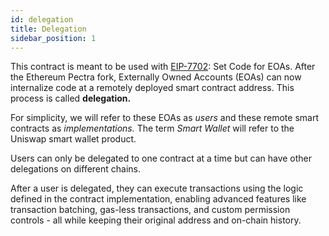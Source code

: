 ```yaml
---
id: delegation
title: Delegation
sidebar_position: 1
---
```


This contract is meant to be used with [EIP-7702](https://eips.ethereum.org/EIPS/eip-7702): Set Code for EOAs. After the Ethereum Pectra fork, Externally Owned Accounts (EOAs) can now internalize code at a remotely deployed smart contract address. This process is called **delegation.** 

For simplicity, we will refer to these EOAs as *users* and these remote smart contracts as *implementations.* The term *Smart Wallet* will refer to the Uniswap smart wallet product.

Users can only be delegated to one contract at a time but can have other delegations on different chains.

After a user is delegated, they can execute transactions using the logic defined in the contract implementation, enabling advanced features like transaction batching, gas-less transactions, and custom permission controls - all while keeping their original address and on-chain history.